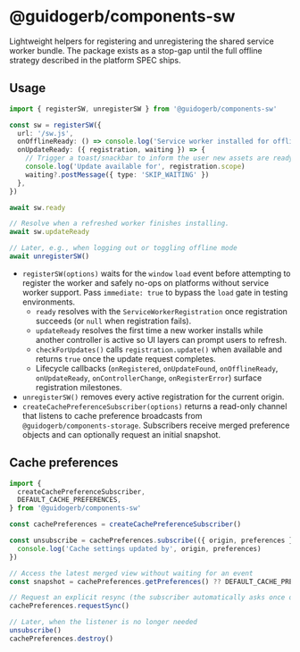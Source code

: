 # @guidogerb/components-sw

Lightweight helpers for registering and unregistering the shared service worker bundle.
The package exists as a stop-gap until the full offline strategy described in the platform
SPEC ships.

## Usage

```ts
import { registerSW, unregisterSW } from '@guidogerb/components-sw'

const sw = registerSW({
  url: '/sw.js',
  onOfflineReady: () => console.log('Service worker installed for offline use.'),
  onUpdateReady: ({ registration, waiting }) => {
    // Trigger a toast/snackbar to inform the user new assets are ready.
    console.log('Update available for', registration.scope)
    waiting?.postMessage({ type: 'SKIP_WAITING' })
  },
})

await sw.ready

// Resolve when a refreshed worker finishes installing.
await sw.updateReady

// Later, e.g., when logging out or toggling offline mode
await unregisterSW()
```

- `registerSW(options)` waits for the `window` `load` event before attempting to register
  the worker and safely no-ops on platforms without service worker support. Pass
  `immediate: true` to bypass the `load` gate in testing environments.
  - `ready` resolves with the `ServiceWorkerRegistration` once registration succeeds
    (or `null` when registration fails).
  - `updateReady` resolves the first time a new worker installs while another
    controller is active so UI layers can prompt users to refresh.
  - `checkForUpdates()` calls `registration.update()` when available and returns
    `true` once the update request completes.
  - Lifecycle callbacks (`onRegistered`, `onUpdateFound`, `onOfflineReady`,
    `onUpdateReady`, `onControllerChange`, `onRegisterError`) surface registration
    milestones.
- `unregisterSW()` removes every active registration for the current origin.
- `createCachePreferenceSubscriber(options)` returns a read-only channel that listens to
  cache preference broadcasts from `@guidogerb/components-storage`. Subscribers receive
  merged preference objects and can optionally request an initial snapshot.

## Cache preferences

```ts
import {
  createCachePreferenceSubscriber,
  DEFAULT_CACHE_PREFERENCES,
} from '@guidogerb/components-sw'

const cachePreferences = createCachePreferenceSubscriber()

const unsubscribe = cachePreferences.subscribe(({ origin, preferences }) => {
  console.log('Cache settings updated by', origin, preferences)
})

// Access the latest merged view without waiting for an event
const snapshot = cachePreferences.getPreferences() ?? DEFAULT_CACHE_PREFERENCES

// Request an explicit resync (the subscriber automatically asks once on init)
cachePreferences.requestSync()

// Later, when the listener is no longer needed
unsubscribe()
cachePreferences.destroy()
```

